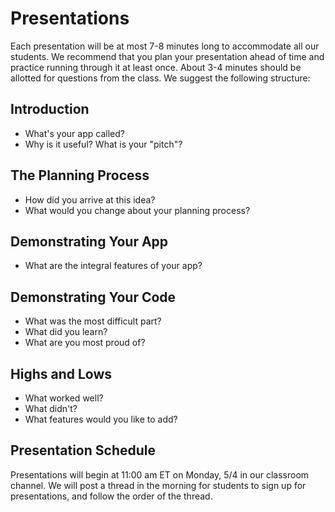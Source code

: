 # Presentations

Each presentation will be at most 7-8 minutes long to accommodate all our students. We recommend that you plan
your presentation ahead of time and practice running through it at least once.
About 3-4 minutes should be allotted for questions from the class. We suggest the following structure:

## Introduction

- What's your app called?
- Why is it useful? What is your "pitch"?

## The Planning Process

- How did you arrive at this idea?
- What would you change about your planning process?

## Demonstrating Your App

- What are the integral features of your app?

## Demonstrating Your Code

- What was the most difficult part?
- What did you learn?
- What are you most proud of?

## Highs and Lows

- What worked well?
- What didn't?
- What features would you like to add?

## Presentation Schedule

Presentations will begin at 11:00 am ET on Monday, 5/4 in our classroom channel. We will post a thread in the morning for students to sign up for presentations, and follow the order of the thread. 
